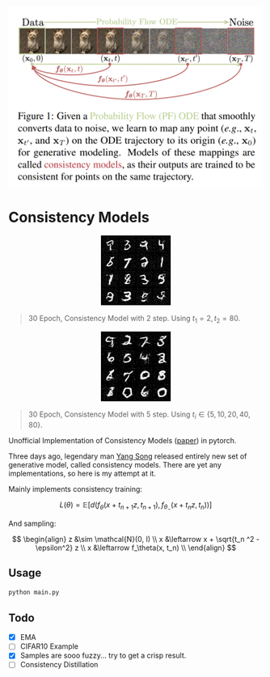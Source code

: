 <!-- #region -->
<p align="center">
<img  src="contents/mainfigure.png">
</p>
<!-- #endregion -->


# Consistency Models

<!-- #region -->
<p align="center">
<img  src="contents/_ct_sample_2step_30.png">
</p>
<!-- #endregion -->

> 30 Epoch, Consistency Model with 2 step. Using $t_1 = 2, t_2 = 80$.

<!-- #region -->
<p align="center">
<img  src="contents/_ct_sample_5step_30.png">
</p>
<!-- #endregion -->

> 30 Epoch, Consistency Model with 5 step. Using $t_i \in \{5, 10, 20,40, 80\}$.




Unofficial Implementation of Consistency Models  ([paper](https://arxiv.org/abs/2303.01469)) in pytorch.

Three days ago, legendary man [Yang Song](https://yang-song.net/) released entirely new set of generative model, called consistency models. There are yet any implementations, so here is my attempt at it.




Mainly implements consistency training:

$$
L(\theta) = \mathbb{E}[d(f_\theta(x + t_{n + 1}z, t_{n + 1}), f_{\theta_{-}}(x + t_n z, t_n))]
$$

And sampling:

$$
\begin{align}
z &\sim \mathcal{N}(0, I) \\
x &\leftarrow x + \sqrt{t_n ^2 - \epsilon^2} z \\
x &\leftarrow f_\theta(x, t_n) \\
\end{align}
$$

## Usage

```bash
python main.py
```

## Todo

- [x] EMA
- [ ] CIFAR10 Example
- [x] Samples are sooo fuzzy... try to get a crisp result.
- [ ] Consistency Distillation